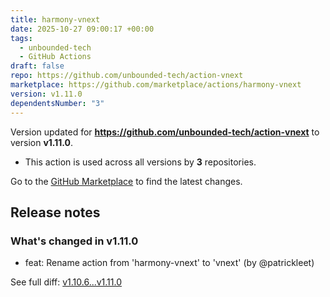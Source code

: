 ```yaml
---
title: harmony-vnext
date: 2025-10-27 09:00:17 +00:00
tags:
  - unbounded-tech
  - GitHub Actions
draft: false
repo: https://github.com/unbounded-tech/action-vnext
marketplace: https://github.com/marketplace/actions/harmony-vnext
version: v1.11.0
dependentsNumber: "3"
---
```



Version updated for **https://github.com/unbounded-tech/action-vnext** to version **v1.11.0**.
- This action is used across all versions by **3** repositories.

Go to the [GitHub Marketplace](https://github.com/marketplace/actions/harmony-vnext) to find the latest changes.

## Release notes

### What's changed in v1.11.0

* feat: Rename action from 'harmony-vnext' to 'vnext' (by @patrickleet)


See full diff: [v1.10.6...v1.11.0](https://github.com/unbounded-tech/action-vnext/compare/v1.10.6...v1.11.0)

